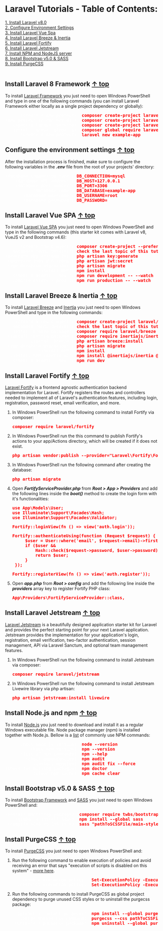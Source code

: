 # <a name="top"></a>Laravel Tutorials - Table of Contents:
   [1. Install Laravel v8.0](#install_laravel)<br>
   [2. Configure Environment Settings](#configure_env_settings)<br>
   [3. Install Laravel Vue Spa](#install_laravel_vue_spa)<br>
   [4. Install Laravel Breeze & Inertia](#install_laravel_breeze_and_inertia)<br>
   [5. Install Laravel Fortify](#install_laravel_fortify)<br>
   [6. Install Laravel Jetstream](#install_laravel_jetstream)<br>
   [7. Install NPM and NodeJS server](#install_npm)<br>
   [8. Install Bootstrap v5.0 & SASS](#install_bootstrap_sass)<br>
   [9. Install PurgeCSS](#install_purge_css)<br>
   <br>

## <a name="install_laravel"></a>Install Laravel 8 Framework [&#8593; top](#top)

To install [Laravel Framework](https://laravel.com/docs/8.x/installation "Laravel v8 - Web Application Framework for PHP") you just need to open Windows PowerShell and type in one of the following commands (you can install Laravel Framework either locally as a single project dependency or globally):

<span style="color:red; font-weight:bold;">
    <pre>
<span style="color:white; font-weight:normal;">      (create a new project):</span> composer create-project laravel/laravel example-app
<span style="color:white; font-weight:normal;">(new project in current dir):</span> composer create-project laravel/laravel ./
<span style="color:white; font-weight:normal;">   (specify laravel version):</span> composer create-project laravel/laravel="8.*" example-app
<span style="color:white; font-weight:normal;">  (install laravel globally):</span> composer global require laravel/installer
<span style="color:white; font-weight:normal;">      (create a new project):</span> laravel new example-app</pre>
</span>

## <a name="configure_env_settings"></a>Configure the environment settings [&#8593; top](#top)

After the installation process is finished, make sure to configure the following variables in the <span style="font-style:italic;font-weight:bold;">.env</span> file from the root of your projects' directory:

<span style="color:red; font-weight:bold;">
    <pre>
<span style="color:white; font-weight:normal;">(database connection type):</span> DB_CONNECTION=mysql
<span style="color:white; font-weight:normal;">    (database URL address):</span> DB_HOST=127.0.0.1
<span style="color:white; font-weight:normal;">    (database port number):</span> DB_PORT=3306
<span style="color:white; font-weight:normal;">           (database name):</span> DB_DATABASE=example-app
<span style="color:white; font-weight:normal;">       (database username):</span> DB_USERNAME=root
<span style="color:white; font-weight:normal;">       (database password):</span> DB_PASSWORD=</pre>
</span>

## <a name="install_laravel_vue_spa"></a>Install Laravel Vue SPA [&#8593; top](#top)

To install [Laravel Vue SPA](https://github.com/cretueusebiu/laravel-vue-spa "Laravel Vue SPA - A Laravel-Vue SPA starter kit") you just need to open Windows PowerShell and type in the following commands (this starter kit comes with Laravel v8, VueJS v2 and Bootstrap v4.6):

<span style="color:red; font-weight:bold;">
    <pre>
<span style="color:white; font-weight:normal;">      (create the project):</span> composer create-project --prefer-dist cretueusebiu/laravel-vue-spa
<span style="color:white; font-weight:normal;">  (database conn. details):</span> check the last topic of this tutorial
<span style="color:white; font-weight:normal;">(generate php artisan key):</span> php artisan key:generate
<span style="color:white; font-weight:normal;"> (generate JSON WEB token):</span> php artisan jwt:secret
<span style="color:white; font-weight:normal;"> (run database migrations):</span> php artisan migrate
<span style="color:white; font-weight:normal;">             (install NPM):</span> npm install
<span style="color:white; font-weight:normal;">   (compile assets - dev.):</span> npm run development -- --watch
<span style="color:white; font-weight:normal;">  (compile assets - prod.):</span> npm run production -- --watch</pre>
</span>

## <a name="install_laravel_breeze_and_inertia"></a>Install Laravel Breeze & Inertia [&#8593; top](#top)

To install [Laravel Breeze](https://laravel.com/docs/8.x/starter-kits "Laravel Breeze - A Laravel starter kit") and [Inertia](https://laravel.com/docs/8.x/starter-kits "Laravel Breeze - A Laravel starter kit") you just need to open Windows PowerShell and type in the following commands:

<span style="color:red; font-weight:bold;">
    <pre>
<span style="color:white; font-weight:normal;">    (create a new project):</span> composer create-project laravel/laravel example-app
<span style="color:white; font-weight:normal;">  (database conn. details):</span> check the last topic of this tutorial
<span style="color:white; font-weight:normal;">  (install breeze package):</span> composer require laravel/breeze --dev
<span style="color:white; font-weight:normal;"> (install inertia package):</span> composer require inertiajs/inertia-laravel
<span style="color:white; font-weight:normal;">          (install breeze):</span> php artisan breeze:install
<span style="color:white; font-weight:normal;"> (run database migrations):</span> php artisan migrate
<span style="color:white; font-weight:normal;">             (install NPM):</span> npm install
<span style="color:white; font-weight:normal;">  (install NPM inertia v2):</span> npm install @inertiajs/inertia @inertiajs/inertia-vue
<span style="color:white; font-weight:normal;">   (compile assets - dev.):</span> npm run dev</pre>
</span>

## <a name="install_laravel_fortify"></a>Install Laravel Fortify [&#8593; top](#top)

[Laravel Fortify](https://laravel.com/docs/8.x/fortify#installation "Laravel Fortify") is a frontend agnostic authentication backend implementation for Laravel. Fortify registers the routes and controllers needed to implement all of Laravel's authentication features, including login, registration, password reset, email verification, and more.

1. In Windows PowerShell run the following command to install Fortify via composer:

    <span style="color:red; font-weight:bold;">
        <pre>composer require laravel/fortify</pre>
    </span>

2. In Windows PowerShell run the this command to publish Fortify's actions to your app/Actions directory, which will be created if it does not exist.

    <span style="color:red; font-weight:bold;">
        <pre>php artisan vendor:publish --provider="Laravel\Fortify\FortifyServiceProvider"</pre>
    </span>

3. In Windows PowerShell run the following command after creating the database:

    <span style="color:red; font-weight:bold;">
        <pre>php artisan migrate</pre>
    </span>

4. Open <span style="font-style:italic; font-weight:bold;">FortifyServiceProvider.php</span> from <span style="font-style:italic; font-weight:bold;">Root > App > Providers</span> and add the following lines inside the <span style="font-style:italic; font-weight:bold;">boot()</span> method to create the login form with it's functionalities:

    <span style="color:red; font-weight:bold;">
        <pre>use App\Models\User;<br>use Illuminate\Support\Facades\Hash;<br>use Illuminate\Support\Facades\Validator;</pre>
    </span>

    <span style="color:red; font-weight:bold;">
        <pre>Fortify::loginView(fn () => view('auth.login'));</pre>
    </span>

    <span style="color:red; font-weight:bold;">
        <pre>Fortify::authenticateUsing(function (Request $request) {
        $user = User::where('email', $request->email)->first();
        if ($user &&
            Hash::check($request->password, $user->password)) {
            return $user;
        }
    });</pre>
    </span>

    <span style="color:red; font-weight:bold;">
        <pre>Fortify::registerView(fn () => view('auth.register'));</pre>
    </span>

5. Open <span style="font-style:italic; font-weight:bold;">app.php</span> from <span style="font-style:italic; font-weight:bold;">Root > config</span> and add the following line inside the <span style="font-style:italic; font-weight:bold;">providers</span> array key to register Fortify PHP class:

    <span style="color:red; font-weight:bold;">
        <pre>App\Providers\FortifyServiceProvider::class,</pre>
    </span>

## <a name="install_laravel_jetstream"></a>Install Laravel Jetstream [&#8593; top](#top)

[Laravel Jetstream](https://jetstream.laravel.com/2.x/introduction.html "Laravel Jetstream") is a beautifully designed application starter kit for Laravel and provides the perfect starting point for your next Laravel application. Jetstream provides the implementation for your application's login, registration, email verification, two-factor authentication, session management, API via Laravel Sanctum, and optional team management features.

1. In Windows PowerShell run the following command to install Jetstream via composer:

    <span style="color:red; font-weight:bold;">
        <pre>composer require laravel/jetstream</pre>
    </span>

2. In Windows PowerShell run the following command to install Jetstream Livewire library via php artisan:

    <span style="color:red; font-weight:bold;">
        <pre>php artisan jetstream:install livewire</pre>
    </span>

## <a name="install_npm"></a>Install Node.js and npm [&#8593; top](#top)

To install [Node.js](https://nodejs.org/en/ "Node.js - JavaScript runtime built") you just need to download and install it as a regular Windows executable file. Node package manager (npm) is installed together with Node.js. Bellow is a [list](https://docs.npmjs.com/cli/v7/commands "NPM - CLI Commands") of commonly use NPM commands:

<span style="color:red; font-weight:bold;">
    <pre>
<span style="color:white; font-weight:normal;">     (check node.js version):</span> node --version
<span style="color:white; font-weight:normal;">         (check npm version):</span> npm --version
<span style="color:white; font-weight:normal;">      (list of npm commands):</span> npm --help
<span style="color:white; font-weight:normal;">        (check dependencies):</span> npm audit
<span style="color:white; font-weight:normal;">           (install updates):</span> npm audit fix --force
<span style="color:white; font-weight:normal;">(check for missing packages):</span> npm doctor
<span style="color:white; font-weight:normal;">           (clear npm cache):</span> npm cache clear</pre>
</span>



## <a name="install_bootstrap_sass"></a>Install Bootstrap v5.0 & SASS [&#8593; top](#top)

To install [Bootstrap Framework](https://getbootstrap.com/docs/5.0/getting-started/download/ "Bootstrap v5.0 - Frontend Framework") and [SASS](https://sass-lang.com/install "SASS - CSS Pre-processor") you just need to open Windows PowerShell and:

<span style="color:red; font-weight:bold;">
    <pre>
<span style="color:white; font-weight:normal;">(install Bootstrap package):</span> composer require twbs/bootstrap:5.1.0
<span style="color:white; font-weight:normal;">    (globally install SASS):</span> npm install --global sass
<span style="color:white; font-weight:normal;"> (compile SCSS to CSS file):</span> sass "pathToSCSSFile/main-styles.scss" "pathToCSSFile/main-styles.css"</pre>
</span>


## <a name="install_purge_css"></a>Install PurgeCSS [&#8593; top](#top)

To install [PurgeCSS](https://purgecss.com/CLI.html#installation "PurgeCSS - Tool to remove unused CSS") you just need to open Windows PowerShell and:

1. Run the following command to enable execution of policies and avoid receiving an error that says "execution of scripts is disabled on this system" - [more here](https://stackoverflow.com/questions/4037939/powershell-says-execution-of-scripts-is-disabled-on-this-system).

    <span style="color:red; font-weight:bold;">
        <pre>
    <span style="color:white; font-weight:normal;">   (enable execution policy):</span> Set-ExecutionPolicy -ExecutionPolicy RemoteSigned -Scope LocalMachine
    <span style="color:white; font-weight:normal;"> (restrict execution policy):</span> Set-ExecutionPolicy -ExecutionPolicy Restricted -Scope LocalMachine</pre>
    </span>

2. Run the following commands to install PurgeCSS as global project dependency to purge unused CSS styles or to uninstall the purgecss package:

    <span style="color:red; font-weight:bold;">
        <pre>
    <span style="color:white; font-weight:normal;"> (globally install purgecss):</span> npm install --global purgecss
    <span style="color:white; font-weight:normal;">  (purge unused css command):</span> purgecss --css pathToCSSFiles/main-styles.css --content pathToHTMLFiles/index.html --output pathToOutputCSSFiles/purged_styles.css
    <span style="color:white; font-weight:normal;">(uninstall purgecss package):</span> npm uninstall --global purgecss</pre>
    </span>


